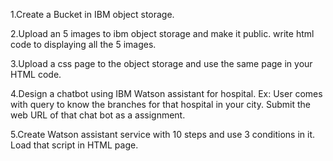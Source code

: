 1.Create a Bucket in IBM object storage. 

2.Upload an 5 images  to ibm object storage and make it public. write html code to displaying all the 5 images. 

3.Upload a css page to the object storage and use the same page in your HTML code.

4.Design a chatbot using IBM Watson assistant for hospital. Ex: User comes with query to know the branches for that hospital in your city. Submit the web URL of that chat bot as a assignment. 

5.Create Watson assistant service with 10 steps and use 3 conditions in it. Load that script in HTML page.
